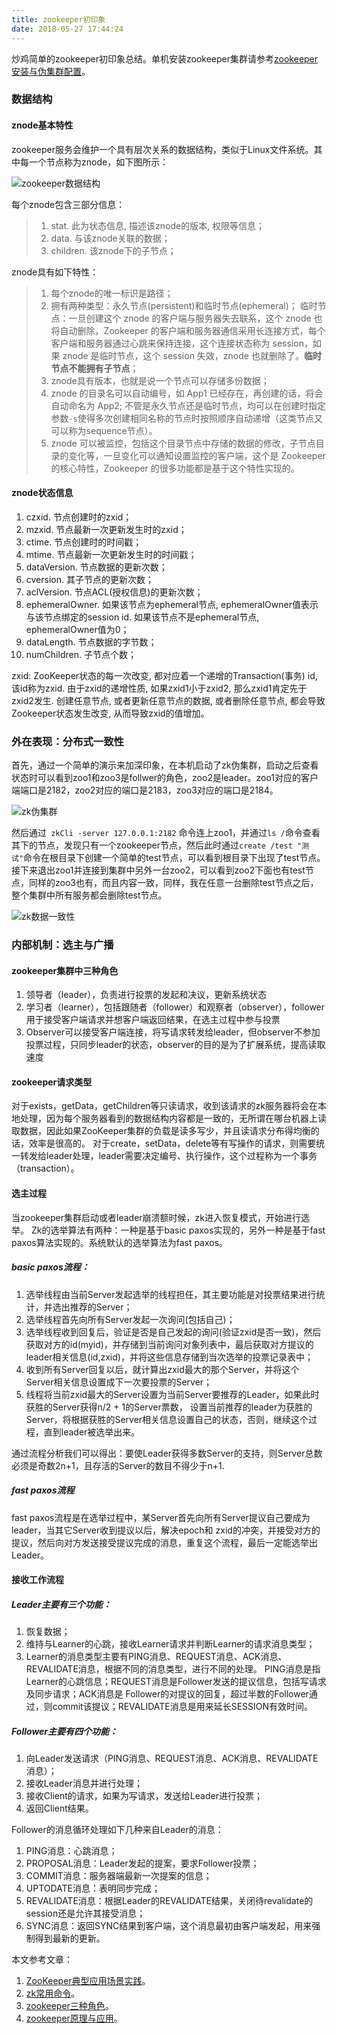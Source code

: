 ```yaml
---
title: zookeeper初印象
date: 2018-05-27 17:44:24
---
```

炒鸡简单的zookeeper初印象总结。单机安装zookeeper集群请参考[zookeeper安装与伪集群配置](https://www.jianshu.com/p/f13a17e3e351)。

### 数据结构
#### znode基本特性
zookeeper服务会维护一个具有层次关系的数据结构，类似于Linux文件系统。其中每一个节点称为znode，如下图所示：

![zookeeper数据结构](http://p9bex2mzr.bkt.clouddn.com/znodetree.png)

每个znode包含三部分信息：
>1. stat. 此为状态信息, 描述该znode的版本, 权限等信息；
>2. data. 与该znode关联的数据；
>3. children. 该znode下的子节点；

znode具有如下特性：

>1. 每个znode的唯一标识是路径；
>2. 拥有两种类型：永久节点(persistent)和临时节点(ephemeral)；
临时节点：一旦创建这个 znode 的客户端与服务器失去联系，这个 znode 也将自动删除，Zookeeper 的客户端和服务器通信采用长连接方式，每个客户端和服务器通过心跳来保持连接，这个连接状态称为 session，如果 znode 是临时节点，这个 session 失效，znode 也就删除了。**临时节点不能拥有子节点**；
>3. znode具有版本，也就是说一个节点可以存储多份数据；
>4. znode 的目录名可以自动编号，如 App1 已经存在，再创建的话，将会自动命名为 App2;
不管是永久节点还是临时节点，均可以在创建时指定参数`-s`使得多次创建相同名称的节点时按照顺序自动递增（这类节点又可以称为sequence节点）。
>5. znode 可以被监控，包括这个目录节点中存储的数据的修改，子节点目录的变化等，一旦变化可以通知设置监控的客户端，这个是 Zookeeper 的核心特性，Zookeeper 的很多功能都是基于这个特性实现的。


#### znode状态信息

1. czxid. 节点创建时的zxid；
2. mzxid. 节点最新一次更新发生时的zxid；
3. ctime. 节点创建时的时间戳；
4. mtime. 节点最新一次更新发生时的时间戳；
5. dataVersion. 节点数据的更新次数；
6. cversion. 其子节点的更新次数；
7. aclVersion. 节点ACL(授权信息)的更新次数；
8. ephemeralOwner. 如果该节点为ephemeral节点, ephemeralOwner值表示与该节点绑定的session id. 如果该节点不是ephemeral节点, ephemeralOwner值为0；
9. dataLength. 节点数据的字节数；
10. numChildren. 子节点个数；

zxid:
ZooKeeper状态的每一次改变, 都对应着一个递增的Transaction(事务) id, 该id称为zxid. 由于zxid的递增性质, 如果zxid1小于zxid2, 那么zxid1肯定先于zxid2发生. 创建任意节点, 或者更新任意节点的数据, 或者删除任意节点, 都会导致Zookeeper状态发生改变, 从而导致zxid的值增加。

### 外在表现：分布式一致性
首先，通过一个简单的演示来加深印象，在本机启动了zk伪集群，启动之后查看状态时可以看到zoo1和zoo3是follwer的角色，zoo2是leader。zoo1对应的客户端端口是2182，zoo2对应的端口是2183，zoo3对应的端口是2184。

![zk伪集群](http://p9bex2mzr.bkt.clouddn.com/zkzkRole.jpg)

然后通过` zkCli -server 127.0.0.1:2182` 命令连上zoo1，并通过` ls / `命令查看其下的节点，发现只有一个zookeeper节点，然后此时通过`create /test "测试"`命令在根目录下创建一个简单的test节点，可以看到根目录下出现了test节点。
接下来退出zoo1并连接到集群中另外一台zoo2，可以看到zoo2下面也有test节点，同样的zoo3也有，而且内容一致，同样，我在任意一台删除test节点之后，整个集群中所有服务都会删除test节点。

![zk数据一致性](http://p9bex2mzr.bkt.clouddn.com/zkcreatenode.jpg)

### 内部机制：选主与广播
#### zookeeper集群中三种角色
1. 领导者（leader），负责进行投票的发起和决议，更新系统状态
2. 学习者（learner），包括跟随者（follower）和观察者（observer），follower用于接受客户端请求并想客户端返回结果，在选主过程中参与投票
3. Observer可以接受客户端连接，将写请求转发给leader，但observer不参加投票过程，只同步leader的状态，observer的目的是为了扩展系统，提高读取速度

#### zookeeper请求类型
对于exists，getData，getChildren等只读请求，收到该请求的zk服务器将会在本地处理，因为每个服务器看到的数据结构内容都是一致的，无所谓在哪台机器上读取数据，因此如果ZooKeeper集群的负载是读多写少，并且读请求分布得均衡的话，效率是很高的。
对于create，setData，delete等有写操作的请求，则需要统一转发给leader处理，leader需要决定编号、执行操作，这个过程称为一个事务（transaction）。

#### 选主过程
当zookeeper集群启动或者leader崩溃额时候，zk进入恢复模式，开始进行选举。
Zk的选举算法有两种：一种是基于basic paxos实现的，另外一种是基于fast paxos算法实现的。系统默认的选举算法为fast paxos。
##### basic paxos流程：
1. 选举线程由当前Server发起选举的线程担任，其主要功能是对投票结果进行统计，并选出推荐的Server；
2. 选举线程首先向所有Server发起一次询问(包括自己)；
3. 选举线程收到回复后，验证是否是自己发起的询问(验证zxid是否一致)，然后获取对方的id(myid)，并存储到当前询问对象列表中，最后获取对方提议的leader相关信息(id,zxid)，并将这些信息存储到当次选举的投票记录表中；
4.  收到所有Server回复以后，就计算出zxid最大的那个Server，并将这个Server相关信息设置成下一次要投票的Server；
5.  线程将当前zxid最大的Server设置为当前Server要推荐的Leader，如果此时获胜的Server获得n/2 + 1的Server票数， 设置当前推荐的leader为获胜的Server，将根据获胜的Server相关信息设置自己的状态，否则，继续这个过程，直到leader被选举出来。

通过流程分析我们可以得出：要使Leader获得多数Server的支持，则Server总数必须是奇数2n+1，且存活的Server的数目不得少于n+1.

##### fast paxos流程
fast paxos流程是在选举过程中，某Server首先向所有Server提议自己要成为leader，当其它Server收到提议以后，解决epoch和 zxid的冲突，并接受对方的提议，然后向对方发送接受提议完成的消息，重复这个流程，最后一定能选举出Leader。

#### 接收工作流程
##### Leader主要有三个功能：
1. 恢复数据；
2. 维持与Learner的心跳，接收Learner请求并判断Learner的请求消息类型；
3. Learner的消息类型主要有PING消息、REQUEST消息、ACK消息、REVALIDATE消息，根据不同的消息类型，进行不同的处理。
PING消息是指Learner的心跳信息；REQUEST消息是Follower发送的提议信息，包括写请求及同步请求；ACK消息是 Follower的对提议的回复，超过半数的Follower通过，则commit该提议；REVALIDATE消息是用来延长SESSION有效时间。

##### Follower主要有四个功能：
1. 向Leader发送请求（PING消息、REQUEST消息、ACK消息、REVALIDATE消息）；
2. 接收Leader消息并进行处理；
3. 接收Client的请求，如果为写请求，发送给Leader进行投票；
4. 返回Client结果。

Follower的消息循环处理如下几种来自Leader的消息：
1. PING消息：心跳消息；
2. PROPOSAL消息：Leader发起的提案，要求Follower投票；
3. COMMIT消息：服务器端最新一次提案的信息；
4. UPTODATE消息：表明同步完成；
5. REVALIDATE消息：根据Leader的REVALIDATE结果，关闭待revalidate的session还是允许其接受消息；
6. SYNC消息：返回SYNC结果到客户端，这个消息最初由客户端发起，用来强制得到最新的更新。

本文参考文章：
1. [ZooKeeper典型应用场景实践](https://my.oschina.net/xianggao/blog/531613)。
2. [zk常用命令](https://www.cnblogs.com/wade-luffy/p/6103956.html)。
3. [zookeeper三种角色](https://blog.csdn.net/mayp1/article/details/52026797)。
4. [zookeeper原理与应用](https://blog.csdn.net/gs80140/article/details/51496925)。